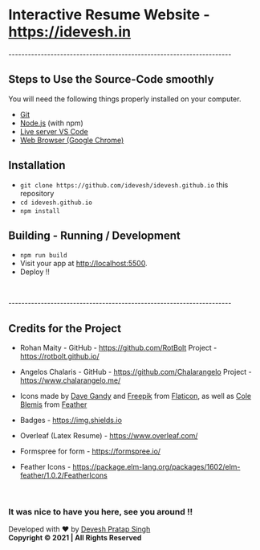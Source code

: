 # Interactive Resume Website - **https://idevesh.in**

<p> ---------------------------------------------------------------------</p>

## Steps to Use the Source-Code smoothly

You will need the following things properly installed on your computer.

- [Git](https://git-scm.com/)
- [Node.js](https://nodejs.org/) (with npm)
- [Live server VS Code](https://marketplace.visualstudio.com/items?itemName=ritwickdey.LiveServer/)
- [ Web Browser (Google Chrome) ](https://google.com/chrome/)

## Installation

- `git clone https://github.com/idevesh/idevesh.github.io` this repository
- `cd idevesh.github.io`
- `npm install`

## Building - Running / Development

- `npm run build`
- Visit your app at [http://localhost:5500](http://localhost:5500).
- Deploy !!

<br/>

<p> ---------------------------------------------------------------------</p>

## Credits for the Project

- Rohan Maity - GitHub - https://github.com/RotBolt Project - https://rotbolt.github.io/

- Angelos Chalaris - GitHub - https://github.com/Chalarangelo Project - https://www.chalarangelo.me/

- Icons made by <a href="https://www.flaticon.com/authors/dave-gandy" target="_blank">Dave Gandy</a> and <a href="https://www.freepik.com/" target="_blank">Freepik</a> from <a href="https://www.flaticon.com/" target="_blank">Flaticon</a>, as well as <a href="https://twitter.com/colebemis" target="_blank">Cole Blemis</a> from <a href="https://feathericons.com/" target="_blank">Feather</a>
- Badges - https://img.shields.io

- Overleaf (Latex Resume) - https://www.overleaf.com/

- Formspree for form - https://formspree.io/

- Feather Icons - https://package.elm-lang.org/packages/1602/elm-feather/1.0.2/FeatherIcons

<br/>

<h3>It was nice to have you here, see you around !! </h3>

 <p align = "centre"> 
 
 Developed with ❤️ by <a href="https://github.com/idevesh" target="_blank">Devesh Pratap Singh</a> 
  <br>
            <strong> Copyright ©️ 2021 | All Rights Reserved </strong> 
            
  </p>
